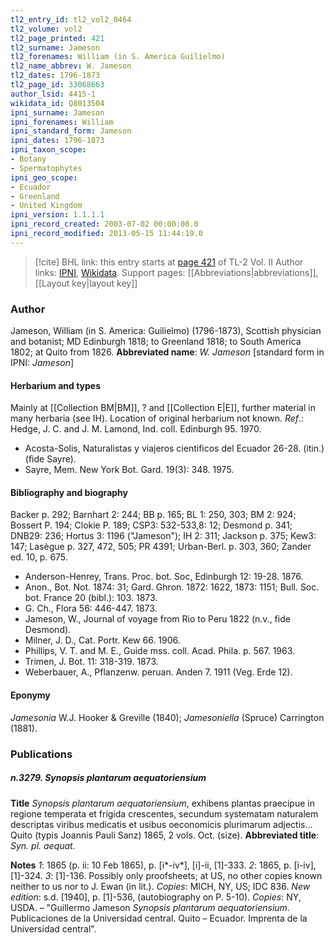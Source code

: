 ```yaml
---
tl2_entry_id: tl2_vol2_0464
tl2_volume: vol2
tl2_page_printed: 421
tl2_surname: Jameson
tl2_forenames: William (in S. America Guilielmo)
tl2_name_abbrev: W. Jameson
tl2_dates: 1796-1873
tl2_page_id: 33068663
author_lsid: 4415-1
wikidata_id: Q8013504
ipni_surname: Jameson
ipni_forenames: William
ipni_standard_form: Jameson
ipni_dates: 1796-1873
ipni_taxon_scope: 
- Botany
- Spermatophytes
ipni_geo_scope: 
- Ecuador
- Greenland
- United Kingdom
ipni_version: 1.1.1.1
ipni_record_created: 2003-07-02 00:00:00.0
ipni_record_modified: 2013-05-15 11:44:19.0
---
```


> [!cite] BHL link: this entry starts at [page 421](https://www.biodiversitylibrary.org/page/33068663) of TL-2 Vol. II
> Author links: [IPNI](https://www.ipni.org/a/4415-1), [Wikidata](https://www.wikidata.org/wiki/Q8013504). Support pages: [[Abbreviations|abbreviations]], [[Layout key|layout key]]

### Author

Jameson, William (in S. America: Guilielmo) (1796-1873), Scottish physician and botanist; MD Edinburgh 1818; to Greenland 1818; to South America 1802; at Quito from 1826.
**Abbreviated name**: *W. Jameson* \[standard form in IPNI: *Jameson*\]

#### Herbarium and types

Mainly at [[Collection BM|BM]], ? and [[Collection E|E]], further material in many herbaria (see IH). Location of original herbarium not known.
*Ref*.: Hedge, J. C. and J. M. Lamond, Ind. coll. Edinburgh 95. 1970.
- Acosta-Solis, Naturalistas y viajeros cientificos del Ecuador 26-28. (itin.) (fide Sayre).
- Sayre, Mem. New York Bot. Gard. 19(3): 348. 1975.

#### Bibliography and biography

Backer p. 292; Barnhart 2: 244; BB p. 165; BL 1: 250, 303; BM 2: 924; Bossert P. 194; Clokie P. 189; CSP3: 532-533,8: 12; Desmond p. 341; DNB29: 236; Hortus 3: 1196 ("Jameson"); IH 2: 311; Jackson p. 375; Kew3: 147; Lasègue p. 327, 472, 505; PR 4391; Urban-Berl. p. 303, 360; Zander ed. 10, p. 675.
- Anderson-Henrey, Trans. Proc. bot. Soc, Edinburgh 12: 19-28. 1876.
- Anon., Bot. Not. 1874: 31; Gard. Ghron. 1872: 1622, 1873: 1151; Bull. Soc. bot. France 20 (bibl.): 103. 1873.
- G. Ch., Flora 56: 446-447. 1873.
- Jameson, W., Journal of voyage from Rio to Peru 1822 (n.v., fide Desmond).
- Milner, J. D., Cat. Portr. Kew 66. 1906.
- Phillips, V. T. and M. E., Guide mss. coll. Acad. Phila. p. 567. 1963.
- Trimen, J. Bot. 11: 318-319. 1873.
- Weberbauer, A., Pflanzenw. peruan. Anden 7. 1911 (Veg. Erde 12).

#### Eponymy

*Jamesonia* W.J. Hooker & Greville (1840); *Jamesoniella* (Spruce) Carrington (1881).

### Publications

##### n.3279. Synopsis plantarum aequatoriensium

**Title**
*Synopsis plantarum aequatoriensium*, exhibens plantas praecipue in regione temperata et frigida crescentes, secundum systematam naturalem descriptas viribus medicatis et usibus oeconomicis plurimarum adjectis... Quito (typis Joannis Pauli Sanz) 1865, 2 vols. Oct. (size).
**Abbreviated title**: *Syn. pl. aequat.*

**Notes**
*1*: 1865 (p. ii: 10 Feb 1865), p. \[i\*-iv\*\], \[i\]-ii, \[1\]-333.
*2*: 1865, p. \[i-iv\], \[1\]-324.
*3*: \[1\]-136. Possibly only proofsheets; at US, no other copies known neither to us nor to J. Ewan (in lit.).
*Copies*: MICH, NY, US; IDC 836.
*New edition*: s.d. \[1940\], p. \[1\]-536, (autobiography on P. 5-10). *Copies*: NY, USDA. – "Guillermo Jameson *Synopsis plantarum aequatoriensium*. Publicaciones de la Universidad central. Quito – Ecuador. Imprenta de la Universidad central".

